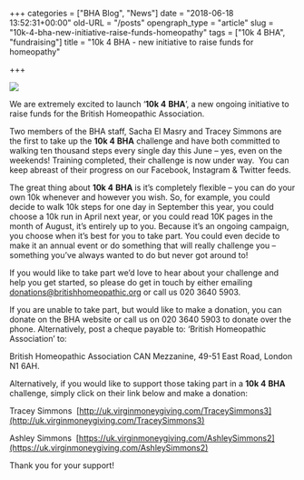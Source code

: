 +++
categories = ["BHA Blog", "News"]
date = "2018-06-18 13:52:31+00:00"
old-URL = "/posts"
opengraph_type = "article"
slug = "10k-4-bha-new-initiative-raise-funds-homeopathy"
tags = ["10k 4 BHA", "fundraising"]
title = "10k 4 BHA - new initiative to raise funds for homeopathy"

+++

![](https://res.cloudinary.com/homeopathyuk/v1557403245/bha/10k-4-BHA-2018-logo-scr-1024x320.jpg)

We are extremely excited to launch ‘**10k 4** **BHA**’, a new ongoing initiative to raise funds for the British Homeopathic Association.

Two members of the BHA staff, Sacha El Masry and Tracey Simmons are the first to take up the **10k 4** **BHA** challenge and have both committed to walking ten thousand steps every single day this June – yes, even on the weekends! Training completed, their challenge is now under way.  You can keep abreast of their progress on our Facebook, Instagram & Twitter feeds.

The great thing about **10k 4** **BHA** is it’s completely flexible – you can do your own 10k whenever and however you wish. So, for example, you could decide to walk 10k steps for one day in September this year, you could choose a 10k run in April next year, or you could read 10K pages in the month of August, it’s entirely up to you. Because it’s an ongoing campaign, you choose when it’s best for you to take part. You could even decide to make it an annual event or do something that will really challenge you – something you’ve always wanted to do but never got around to!

If you would like to take part we’d love to hear about your challenge and help you get started, so please do get in touch by either emailing [donations@britishhomeopathic.org](mailto:donations@britishhomeopathic.org) or call us 020 3640 5903.

If you are unable to take part, but would like to make a donation, you can donate on the BHA website or call us on 020 3640 5903 to donate over the phone. Alternatively, post a cheque payable to: ‘British Homeopathic Association’ to:

British Homeopathic Association
CAN Mezzanine,
49-51 East Road,
London
N1 6AH.

Alternatively, if you would like to support those taking part in a **10k 4** **BHA** challenge, simply click on their link below and make a donation:

Tracey Simmons  [http://uk.virginmoneygiving.com/TraceySimmons3](http://uk.virginmoneygiving.com/TraceySimmons3)

Ashley Simmons  [https://uk.virginmoneygiving.com/AshleySimmons2](https://uk.virginmoneygiving.com/AshleySimmons2)

Thank you for your support!
